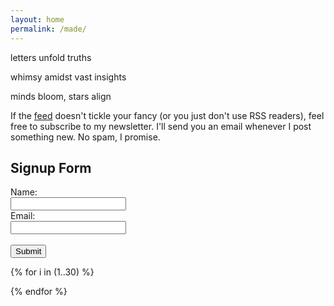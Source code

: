 ```yaml
---
layout: home
permalink: /made/
---
```

<div class="boxes">

<div class="box box2">

letters unfold truths

whimsy amidst vast insights

minds bloom, stars align

</div>

If the [feed](/feed.xml) doesn't tickle your fancy (or you just don't use RSS readers), feel free to subscribe to my newsletter. I'll send you an email whenever I post something new. No spam, I promise.


<h2>Signup Form</h2>
<form id="signupForm">
    <label for="name">Name:</label><br>
    <input type="text" id="name" name="name" required><br>
    <label for="email">Email:</label><br>
    <input type="email" id="email" name="email" required><br><br>
    <input type="submit" value="Submit">
</form>

<script>
    document.getElementById('signupForm').addEventListener('submit', async (event) => {
        event.preventDefault(); // Prevent the form from submitting the traditional way
        
        const formData = new FormData(event.target);
        const response = await fetch('https://signups.uys.io/', {
            method: 'POST',
            body: formData
        });

        if (response.ok) {
            window.location.href = '/thanks';
            // document.body.innerHTML = '<p>Thanks!</p>';
        } else {
            // Handle submission error
            alert('That didn\'t work :(');
        }
    });
</script>


{% for i in (1..30) %}

<div class="box"></div>

{% endfor %}


</div>
